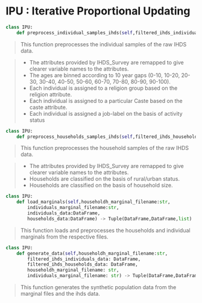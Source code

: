 
# IPU : Iterative Proportional Updating

```python
class IPU:
    def preprocess_individual_samples_ihds(self,filtered_ihds_individual_samples : DataFrame ) -> DataFrame :
```
> This function preprocesses the individual samples of the raw IHDS data.

> - The attributes provided by IHDS_Survey are remapped to give clearer variable names to the attributes.
> - The ages are binned according to 10 year gaps (0-10, 10-20, 20-30, 30-40, 40-50, 50-60, 60-70, 70-80, 80-90, 90-100).
> - Each individual is assigned to a religion group based on the religion attribute.
> - Each individual is assigned to a particular Caste  based on the caste attribute.
> - Each individual is assigned a job-label on the basis of activity status

```python
class IPU:
    def preprocess_households_samples_ihds(self,filtered_ihds_households_data : DataFrame ) -> DataFrame :
```
> This function preprocesses the household samples of the raw IHDS data.  

> - The attributes provided by IHDS_Survey are remapped to give clearer variable names to the attributes.
> - Households are classified on the basis of rural/urban status.
> - Households are classified on the basis of household size.

```python
class IPU:
    def load_marginals(self,householdh_marginal_filename:str,
        individuals_marginal_filename:str,
        individuals_data:DataFrame,
        households_data:DataFrame) -> Tuple(DataFrame,DataFrame,list) :
```
> This function loads and preprocesses the households and individual marginals from the respective files.

```python
class IPU:
    def generate_data(self,householdh_marginal_filename:str,
        filtered_ihds_individuals_data: DataFrame,
        filtered_ihds_households_data: DataFrame,
        householdh_marginal_filename: str,
        individuals_marginal_filename: str) -> Tuple(DataFrame,DataFrame,DataFrame) :
```
> This function generates the synthetic population data from the marginal files and the ihds data.

